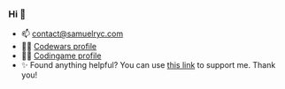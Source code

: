 ### Hi 👋
- 📫 contact@samuelryc.com
- 👨‍💻 [Codewars profile](https://www.codewars.com/users/sryc)
- 👨‍💻 [Codingame profile](https://www.codingame.com/profile/b0606cba474aa8af16c7f9241f7ae5844478085)
- ✨ Found anything helpful? You can use [this link](https://www.buymeacoffee.com/samuelryc) to support me. Thank you!
